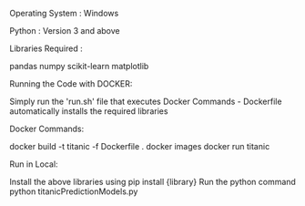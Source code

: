 Operating System : Windows

Python : Version 3 and above

Libraries Required :

pandas
numpy
scikit-learn
matplotlib

Running the Code with DOCKER:

Simply run the 'run.sh' file that executes Docker Commands
    - Dockerfile automatically installs the required libraries

Docker Commands:

docker build -t titanic -f Dockerfile .
docker images
docker run titanic

Run in Local:

Install the above libraries using
    pip install {library}
Run the python command
    python titanicPredictionModels.py
